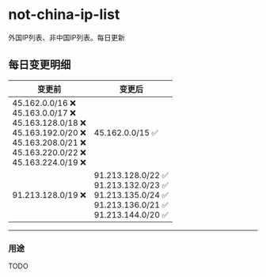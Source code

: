 # not-china-ip-list
外国IP列表、非中国IP列表。每日更新

每日变更明细
--------------------
|  变更前   | 变更后 |
|  ----  | ----  |
|  45.162.0.0/16 :x: <br> 45.163.0.0/17 :x: <br> 45.163.128.0/18 :x: <br> 45.163.192.0/20 :x: <br> 45.163.208.0/21 :x: <br> 45.163.220.0/22 :x: <br> 45.163.224.0/19 :x: <br> | 45.162.0.0/15 :white_check_mark: | 
|  91.213.128.0/19 :x:  | 91.213.128.0/22 :white_check_mark: <br> 91.213.132.0/23 :white_check_mark: <br> 91.213.135.0/24 :white_check_mark: <br> 91.213.136.0/21 :white_check_mark: <br> 91.213.144.0/20 :white_check_mark: <br>  | 

--------------------
### 用途
TODO
